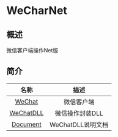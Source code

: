 # WeCharNet
## 概述
微信客户端操作Net版
## 简介
| 名称 |  描述 |  
| :--------: |  :------: | 
| [WeChat](https://github.com/CompileSense/WeChatNet/tree/master/WeChat) |  微信客户端 | 
| [WeChatDLL](https://github.com/CompileSense/WeChatNet/tree/master/WeChatDLL) |  微信操作封装DLL | 
| [Document](https://github.com/CompileSense/WeChatNet/tree/master/Document) |  WeChatDLL说明文档 | 
